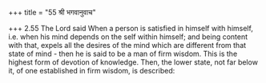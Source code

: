 +++
title = "55 श्री भगवानुवाच"

+++
2.55 The Lord said When a person is satisfied in himself with himself,
i.e. when his mind depends on the self within himself; and being content
with that, expels all the desires of the mind which are different from
that state of mind - then he is said to be a man of firm wisdom. This is
the highest form of devotion of knowledge. Then, the lower state, not
far below it, of one established in firm wisdom, is described:
